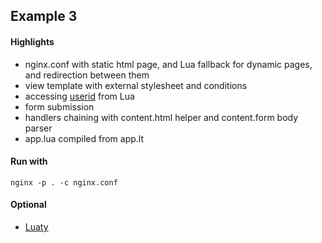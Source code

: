 ## Example 3


#### Highlights
- nginx.conf with static html page, and Lua fallback for dynamic pages, and redirection between them
- view template with external stylesheet and conditions
- accessing [userid](http://nginx.org/en/docs/http/ngx_http_userid_module.html) from Lua
- form submission
- handlers chaining with content.html helper and content.form body parser 
- app.lua compiled from app.lt


#### Run with
```
nginx -p . -c nginx.conf
```

#### Optional
- [Luaty](https://github.com/gnois/luaty)